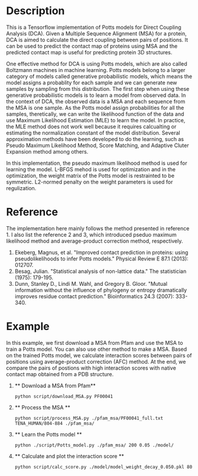 # Description
This is a Tensorflow implementation of Potts models for Direct Coupling Analysis (DCA). 
Given a Multiple Sequence Alignment (MSA) for a protein, DCA is aimed to calculate the direct coupling between pairs of positions.
It can be used to predict the contact map of proteins using MSA and the predicted contact map is useful for 
predicting protein 3D structures.

One effective method for DCA is using Potts models, which are also called Boltzmann machines in machine learning.
Potts models belong to a larger category of models called generative probabilistic models, which means the model 
assigns a probablity for each sample and we can generate new samples by sampling from this distribution.
The first step when using these generative probabilistic models is to learn a model from observed data.
In the context of DCA, the observed data is a MSA and each sequence from the MSA is one sample.
As the Potts model assign probabilities for all the samples, theretically, we can write the likelihood
function of the data and use Maximum Likelihood Estimation (MLE) to learn the model.
In practice, the MLE method does not work well because it requires calcualting or estimating
the normalization constant of the model distribution. Several approximation methods have been developed
to do the learning, such as Pseudo Maximum Likelihood Method, Score Matching, and Adaptive Cluter Expansion method among others.

In this implementation, the pseudo maximum likelihood method is used for learning the model. L-BFGS mehod is used for optimization and 
in the optimization, the weight matrix of the Potts model is restrainted to be symmetric. L2-normed penalty on the weight parameters is used for regulization.

# Reference
The implementation here mainly follows the method presented in reference 1. I also list the reference 2 and 3, which introduced pseduo maximum likelihood method and average-product correction method, respectively.

1. Ekeberg, Magnus, et al. "Improved contact prediction in proteins: using pseudolikelihoods to infer Potts models." Physical Review E 87.1 (2013): 012707.
2. Besag, Julian. "Statistical analysis of non-lattice data." The statistician (1975): 179-195.
3. Dunn, Stanley D., Lindi M. Wahl, and Gregory B. Gloor. "Mutual information without the influence of phylogeny or entropy dramatically improves residue contact prediction." Bioinformatics 24.3 (2007): 333-340.

# Example
In this example, we first download a MSA from Pfam and use the MSA to train a Potts model. You can also use other method to make a MSA. Based on the trained Potts model, we calculate interaction scores between pairs of positions using average-product correction (AFC) method. At the end, we compare the pairs of postions with high interaction scores with native contact map obtained from a PDB structure.

1. ** Download a MSA from Pfam**
	```
	python script/download_MSA.py PF00041
	```
	
2. ** Process the MSA **
   ```
   python script/process_MSA.py ./pfam_msa/PF00041_full.txt TENA_HUMAN/804-884 ./pfam_msa/
   ```

3. ** Learn the Potts model **
   ```
   python ./script/Potts_model.py ./pfam_msa/ 200 0.05 ./model/
   ```

4. ** Calculate and plot the interaction score **
   ```
   python script/calc_score.py ./model/model_weight_decay_0.050.pkl 80
   ```

